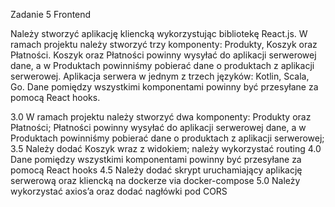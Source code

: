Zadanie 5 Frontend

Należy stworzyć aplikację kliencką wykorzystując bibliotekę React.js.
W ramach projektu należy stworzyć trzy komponenty: Produkty, Koszyk
oraz Płatności. Koszyk oraz Płatności powinny wysyłać do aplikacji
serwerowej dane, a w Produktach powinniśmy pobierać dane o produktach
z aplikacji serwerowej. Aplikacja serwera w jednym z trzech języków:
Kotlin, Scala, Go. Dane pomiędzy wszystkimi komponentami powinny być
przesyłane za pomocą React hooks.

3.0 W ramach projektu należy stworzyć dwa komponenty: Produkty oraz
Płatności; Płatności powinny wysyłać do aplikacji serwerowej dane, a w
Produktach powinniśmy pobierać dane o produktach z aplikacji
serwerowej;
3.5 Należy dodać Koszyk wraz z widokiem; należy wykorzystać routing
4.0 Dane pomiędzy wszystkimi komponentami powinny być przesyłane za
pomocą React hooks
4.5 Należy dodać skrypt uruchamiający aplikację serwerową oraz
kliencką na dockerze via docker-compose
5.0 Należy wykorzystać axios’a oraz dodać nagłówki pod CORS